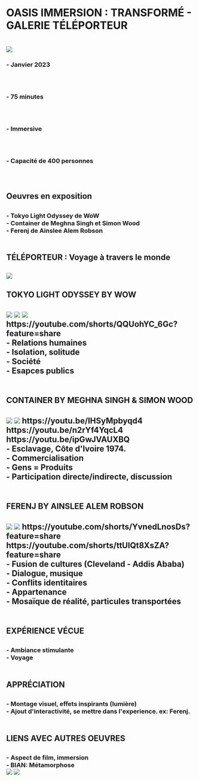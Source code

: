 <h1> OASIS IMMERSION : TRANSFORMÉ - GALERIE TÉLÉPORTEUR <h1>
<img src="https://github.com/rkbekah25/H23_V13_inspirations_ACCEUS/assets/112128161/e4b34fb9-31a0-4121-83c8-35a8f1f4fea7">
  <br>
<h3> - Janvier 2023 <h3>
  <br>
 <h3>    - 75 minutes <h3>
  <br>
 <h3>    - Immersive <h3>
   <br>
  <h3>   - Capacité de 400 personnes <h3>
    <BR>
    
 <h2> Oeuvres en exposition <h2>
  <h3> - Tokyo Light Odyssey de WoW 
    <br>
       - Container de Meghna Singh et Simon Wood
    <br>
       - Ferenj de Ainslee Alem Robson
    <br>
    <br>
<h2> TÉLÉPORTEUR : Voyage à travers le monde <h2>
  <img src="![ferenj_2](https://github.com/rkbekah25/H23_V13_inspirations_ACCEUS/assets/112128161/dd5ffbde-ae82-4ab6-9012-eec6bb63974d)">
  <br>
 <h2> TOKYO LIGHT ODYSSEY BY WOW <h2>
  <img src="https://github.com/rkbekah25/H23_V13_inspirations_ACCEUS/assets/112128161/dc05ae57-6715-44e1-8b5e-0bba485092e5">
  <img src="https://github.com/rkbekah25/H23_V13_inspirations_ACCEUS/assets/112128161/d14e1154-261b-413e-91d9-c785d2266d9d">
  <img src="https://github.com/rkbekah25/H23_V13_inspirations_ACCEUS/assets/112128161/6eeee2d1-5cba-4b9e-bfb8-83191a4f32b0">
   <br>
  https://youtube.com/shorts/QQUohYC_6Gc?feature=share 
   <br>
   - Relations humaines 
   <br>
   - Isolation, solitude
   <br>
   - Société
   <br>
   - Esapces publics
   <br>
    <br>
<h2> CONTAINER BY MEGHNA SINGH & SIMON WOOD <h2>
  <img src="https://github.com/rkbekah25/H23_V13_inspirations_ACCEUS/assets/112128161/e49f3922-2732-43a4-b78e-4c9498838d8f">
  <img src="https://github.com/rkbekah25/H23_V13_inspirations_ACCEUS/assets/112128161/e169d346-013f-4880-8ff1-22c7a0a59c82">
  https://youtu.be/IHSyMpbyqd4
  <br>
  https://youtu.be/n2rYf4YqcL4 
  <br>
  https://youtu.be/ipGwJVAUXBQ
  <br>
   - Esclavage, Côte d'Ivoire 1974.
   <br>
   - Commercialisation
   <br>
   - Gens = Produits
   <br>
   - Participation directe/indirecte, discussion
   <br>
   <br>
  <h2> FERENJ BY AINSLEE ALEM ROBSON <h2>
    <img src="https://github.com/rkbekah25/H23_V13_inspirations_ACCEUS/assets/112128161/dd5ffbde-ae82-4ab6-9012-eec6bb63974d">
    <img src="https://github.com/rkbekah25/H23_V13_inspirations_ACCEUS/assets/112128161/10224773-ee3e-4d8c-ba24-e5718917f902">
    https://youtube.com/shorts/YvnedLnosDs?feature=share
    <br>
    https://youtube.com/shorts/ttUlQt8XsZA?feature=share 
    <br>
   - Fusion de cultures (Cleveland - Addis Ababa)
   <br>
   - Dialogue, musique
   <br>
   - Conflits identitaires
   <br>
   - Appartenance
   <br>
   - Mosaïque de réalité, particules transportées
    <br>
    <br>
 <h2> EXPÉRIENCE VÉCUE <h2>
   <h3> - Ambiance stimulante
    <br>
       - Voyage 
    <br>
    <br>
  <h2> APPRÉCIATION <h2>
   <h3> - Montage visuel, effets inspirants (lumière)
    <br>
       - Ajout d'interactivité, se mettre dans l'experience. ex: Ferenj.
    <br>
    <br>
  <h2> LIENS AVEC AUTRES OEUVRES <h2>
   <h3> - Aspect de film, immersion 
    <br>
       - BIAN: Métamorphose 
     <br>
     <img src="https://github.com/rkbekah25/H23_V13_inspirations_ACCEUS/assets/112128161/e97866b6-cfcd-4e83-b9db-434cdd14dd20">
    <img src="https://github.com/rkbekah25/H23_V13_inspirations_ACCEUS/assets/112128161/52fd244f-334e-4408-8a26-92125f61844f">
     
    
  

  
